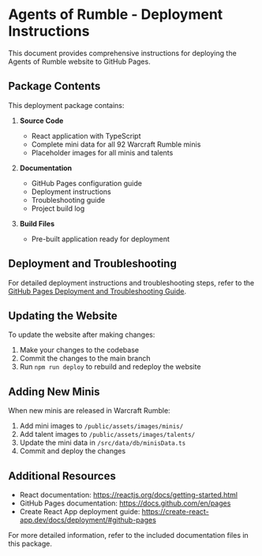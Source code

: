 # Agents of Rumble - Deployment Instructions

This document provides comprehensive instructions for deploying the Agents of Rumble website to GitHub Pages.

## Package Contents

This deployment package contains:

1. **Source Code**
   - React application with TypeScript
   - Complete mini data for all 92 Warcraft Rumble minis
   - Placeholder images for all minis and talents

2. **Documentation**
   - GitHub Pages configuration guide
   - Deployment instructions
   - Troubleshooting guide
   - Project build log

3. **Build Files**
   - Pre-built application ready for deployment

## Deployment and Troubleshooting

For detailed deployment instructions and troubleshooting steps, refer to the [GitHub Pages Deployment and Troubleshooting Guide](github_pages_deployment_guide.md).

## Updating the Website

To update the website after making changes:

1. Make your changes to the codebase
2. Commit the changes to the main branch
3. Run `npm run deploy` to rebuild and redeploy the website

## Adding New Minis

When new minis are released in Warcraft Rumble:

1. Add mini images to `/public/assets/images/minis/`
2. Add talent images to `/public/assets/images/talents/`
3. Update the mini data in `/src/data/db/minisData.ts`
4. Commit and deploy the changes

## Additional Resources

- React documentation: https://reactjs.org/docs/getting-started.html
- GitHub Pages documentation: https://docs.github.com/en/pages
- Create React App deployment guide: https://create-react-app.dev/docs/deployment/#github-pages

For more detailed information, refer to the included documentation files in this package.
